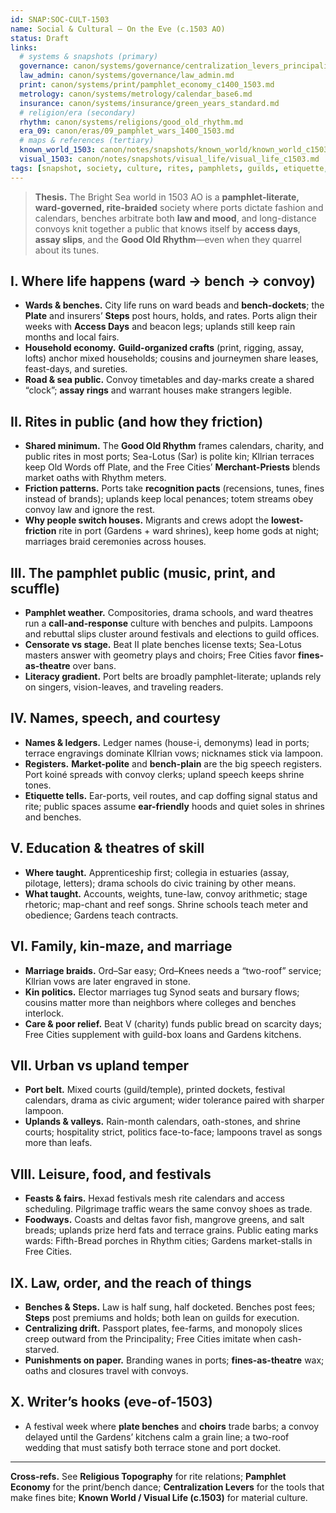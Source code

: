 ```yaml
---
id: SNAP:SOC-CULT-1503
name: Social & Cultural — On the Eve (c.1503 AO)
status: Draft
links:
  # systems & snapshots (primary)
  governance: canon/systems/governance/centralization_levers_principality_c1400_1550.md
  law_admin: canon/systems/governance/law_admin.md
  print: canon/systems/print/pamphlet_economy_c1400_1503.md
  metrology: canon/systems/metrology/calendar_base6.md
  insurance: canon/systems/insurance/green_years_standard.md
  # religion/era (secondary)
  rhythm: canon/systems/religions/good_old_rhythm.md
  era_09: canon/eras/09_pamphlet_wars_1400_1503.md
  # maps & references (tertiary)
  known_world_1503: canon/notes/snapshots/known_world/known_world_c1503.md
  visual_1503: canon/notes/snapshots/visual_life/visual_life_c1503.md
tags: [snapshot, society, culture, rites, pamphlets, guilds, etiquette, education, festivals, law]
---
```


> **Thesis.** The Bright Sea world in 1503 AO is a **pamphlet-literate, ward-governed, rite-braided** society where ports dictate fashion and calendars, benches arbitrate both **law and mood**, and long-distance convoys knit together a public that knows itself by **access days**, **assay slips**, and the **Good Old Rhythm**—even when they quarrel about its tunes.

## I. Where life happens (ward → bench → convoy)
- **Wards & benches.** City life runs on ward beads and **bench-dockets**; the **Plate** and insurers’ **Steps** post hours, holds, and rates. Ports align their weeks with **Access Days** and beacon legs; uplands still keep rain months and local fairs.  
- **Household economy.** **Guild-organized crafts** (print, rigging, assay, lofts) anchor mixed households; cousins and journeymen share leases, feast-days, and sureties.  
- **Road & sea public.** Convoy timetables and day-marks create a shared “clock”; **assay rings** and warrant houses make strangers legible.

## II. Rites in public (and how they friction)
- **Shared minimum.** The **Good Old Rhythm** frames calendars, charity, and public rites in most ports; Sea-Lotus (Sar) is polite kin; Kllrian terraces keep Old Words off Plate, and the Free Cities’ **Merchant-Priests** blends market oaths with Rhythm meters.  
- **Friction patterns.** Ports take **recognition pacts** (recensions, tunes, fines instead of brands); uplands keep local penances; totem streams obey convoy law and ignore the rest.  
- **Why people switch houses.** Migrants and crews adopt the **lowest-friction** rite in port (Gardens + ward shrines), keep home gods at night; marriages braid ceremonies across houses.

## III. The pamphlet public (music, print, and scuffle)
- **Pamphlet weather.** Compositories, drama schools, and ward theatres run a **call-and-response** culture with benches and pulpits. Lampoons and rebuttal slips cluster around festivals and elections to guild offices.  
- **Censorate vs stage.** Beat II plate benches license texts; Sea-Lotus masters answer with geometry plays and choirs; Free Cities favor **fines-as-theatre** over bans.  
- **Literacy gradient.** Port belts are broadly pamphlet-literate; uplands rely on singers, vision-leaves, and traveling readers.

## IV. Names, speech, and courtesy
- **Names & ledgers.** Ledger names (house-i, demonyms) lead in ports; terrace engravings dominate Kllrian vows; nicknames stick via lampoon.  
- **Registers.** **Market-polite** and **bench-plain** are the big speech registers. Port koiné spreads with convoy clerks; upland speech keeps shrine tones.  
- **Etiquette tells.** Ear-ports, veil routes, and cap doffing signal status and rite; public spaces assume **ear-friendly** hoods and quiet soles in shrines and benches.

## V. Education & theatres of skill
- **Where taught.** Apprenticeship first; collegia in estuaries (assay, pilotage, letters); drama schools do civic training by other means.  
- **What taught.** Accounts, weights, tune-law, convoy arithmetic; stage rhetoric; map-chant and reef songs. Shrine schools teach meter and obedience; Gardens teach contracts.

## VI. Family, kin-maze, and marriage
- **Marriage braids.** Ord–Sar easy; Ord–Knees needs a “two-roof” service; Kllrian vows are later engraved in stone.  
- **Kin politics.** Elector marriages tug Synod seats and bursary flows; cousins matter more than neighbors where colleges and benches interlock.  
- **Care & poor relief.** Beat V (charity) funds public bread on scarcity days; Free Cities supplement with guild-box loans and Gardens kitchens.

## VII. Urban vs upland temper
- **Port belt.** Mixed courts (guild/temple), printed dockets, festival calendars, drama as civic argument; wider tolerance paired with sharper lampoon.  
- **Uplands & valleys.** Rain-month calendars, oath-stones, and shrine courts; hospitality strict, politics face-to-face; lampoons travel as songs more than leafs.

## VIII. Leisure, food, and festivals
- **Feasts & fairs.** Hexad festivals mesh rite calendars and access scheduling. Pilgrimage traffic wears the same convoy shoes as trade.  
- **Foodways.** Coasts and deltas favor fish, mangrove greens, and salt breads; uplands prize herd fats and terrace grains. Public eating marks wards: Fifth-Bread porches in Rhythm cities; Gardens market-stalls in Free Cities.

## IX. Law, order, and the reach of things
- **Benches & Steps.** Law is half sung, half docketed. Benches post fees; **Steps** post premiums and holds; both lean on guilds for execution.  
- **Centralizing drift.** Passport plates, fee-farms, and monopoly slices creep outward from the Principality; Free Cities imitate when cash-starved.  
- **Punishments on paper.** Branding wanes in ports; **fines-as-theatre** wax; oaths and closures travel with convoys.

## X. Writer’s hooks (eve-of-1503)
- A festival week where **plate benches** and **choirs** trade barbs; a convoy delayed until the Gardens’ kitchens calm a grain line; a two-roof wedding that must satisfy both terrace stone and port docket.

---
**Cross-refs.** See **Religious Topography** for rite relations; **Pamphlet Economy** for the print/bench dance; **Centralization Levers** for the tools that make fines bite; **Known World / Visual Life (c.1503)** for material culture.
